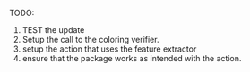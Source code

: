 TODO:
1. TEST the update 
2. Setup the call to the coloring verifier.
3. setup the action that uses the feature extractor
4. ensure that the package works as intended with the action.